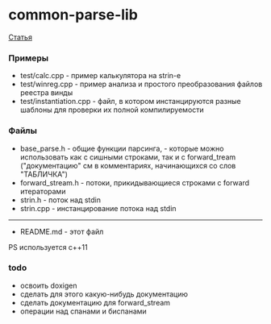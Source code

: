 

# common-parse-lib

[Статья](http://habrahabr.ru/post/266589/)


### Примеры


* test/calc.cpp - пример калькулятора на strin-е
* test/winreg.cpp - пример анализа и простого преобразования файлов реестра винды
* test/instantiation.cpp - файл, в котором инстанцируются разные шаблоны для проверки их полной компилируемости


### Файлы
* base_parse.h - общие функции парсинга, - которые можно использовать как с сишными строками, так и с forward_tream ("документацию" см в комментариях, начинающихся со слов "ТАБЛИЧКА")
* forward_stream.h - потоки, прикидывающиеся строками с forward итераторами
* strin.h - поток над stdin
* strin.cpp - инстанцирование потока над stdin




------------
* README.md - этот файл

PS используется c++11



### todo

* освоить doxigen
* сделать для этого какую-нибудь документацию
* сделать документацию для forward_stream
* операции над спанами и биспанами
